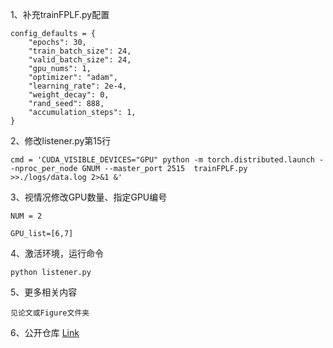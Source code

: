 1、补充trainFPLF.py配置

    config_defaults = {
        "epochs": 30,
        "train_batch_size": 24,
        "valid_batch_size": 24,
        "gpu_nums": 1,
        "optimizer": "adam",
        "learning_rate": 2e-4,
        "weight_decay": 0,
        "rand_seed": 888,
        "accumulation_steps": 1,
    }


2、修改listener.py第15行

    cmd = 'CUDA_VISIBLE_DEVICES="GPU" python -m torch.distributed.launch --nproc_per_node GNUM --master_port 2515  trainFPLF.py >>./logs/data.log 2>&1 &'

3、视情况修改GPU数量、指定GPU编号

    NUM = 2

    GPU_list=[6,7]

4、激活环境，运行命令

    python listener.py

5、更多相关内容

    见论文或Figure文件夹

6、公开仓库 [Link](https://github.com/M-SunRise/Code_for_FPLF)